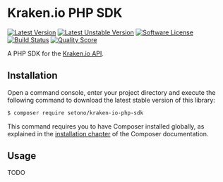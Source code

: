 # Kraken.io PHP SDK

[![Latest Version][ico-version]][link-packagist]
[![Latest Unstable Version][ico-unstable-version]][link-packagist]
[![Software License][ico-license]](LICENSE)
[![Build Status][ico-github-actions]][link-github-actions]
[![Quality Score][ico-code-quality]][link-code-quality]

A PHP SDK for the [Kraken.io API](https://kraken.io/docs/getting-started).

## Installation

Open a command console, enter your project directory and execute the following command to download the latest stable version of this library:

```bash
$ composer require setono/kraken-io-php-sdk
```

This command requires you to have Composer installed globally, as explained in the [installation chapter](https://getcomposer.org/doc/00-intro.md) of the Composer documentation.

## Usage
TODO 

[ico-version]: https://poser.pugx.org/setono/kraken-io-php-sdk/v/stable
[ico-unstable-version]: https://poser.pugx.org/setono/kraken-io-php-sdk/v/unstable
[ico-license]: https://poser.pugx.org/setono/kraken-io-php-sdk/license
[ico-github-actions]: https://github.com/Setono/kraken-io-php-sdk/workflows/build/badge.svg
[ico-code-quality]: https://img.shields.io/scrutinizer/g/Setono/kraken-io-php-sdk.svg

[link-packagist]: https://packagist.org/packages/setono/kraken-io-php-sdk
[link-github-actions]: https://github.com/Setono/kraken-io-php-sdk/actions
[link-code-quality]: https://scrutinizer-ci.com/g/Setono/kraken-io-php-sdk
